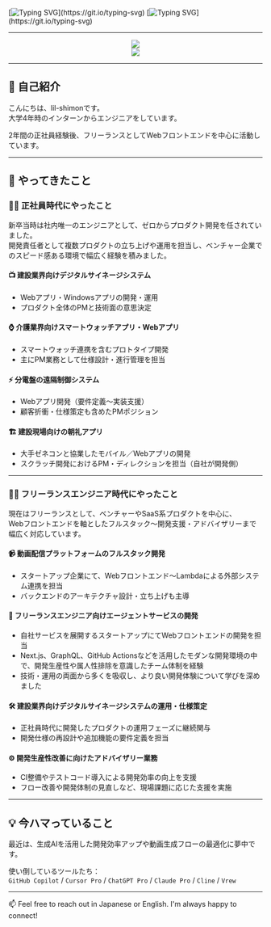 [![Typing SVG](https://readme-typing-svg.herokuapp.com?color=%2336BCF7&lines=Hi+there!)](https://git.io/typing-svg)
[![Typing SVG](https://readme-typing-svg.herokuapp.com?color=%2336BCF7&lines=I'm+lil+-+shimon!)](https://git.io/typing-svg)

---

<div style="display: grid; grid-template-columns: repeat(auto-fit, minmax(300px, 1fr)); align-items: center;">
  <a href="https://github.com/ryo-ma/github-profile-trophy" style="justify-self: center;">
    <img src="https://github-profile-trophy.vercel.app/?username=lil-shimon&theme=nord&row=2&column=3&no-frame=true&title=Commit,Repository,PR,Issue,MultiLanguage,Joined2020" />
  </a>
  <a href="https://github.com/anuraghazra/github-readme-stats"  style="justify-self: center;">
    <img src="https://github-readme-stats.vercel.app/api/top-langs/?username=lil-shimon&layout=compact&hide=dockerfile,shell,html,java,vba,php,vim%20script,blade,ruby,javascript,VCL,css,Lua,c&langs_count=6&theme=nord&hide_border=true"/>
  </a>
</div>

---

## 👋 自己紹介

こんにちは、lil-shimonです。  
大学4年時のインターンからエンジニアをしています。  

2年間の正社員経験後、フリーランスとしてWebフロントエンドを中心に活動しています。

---

## 💼 やってきたこと

### 🧑‍💼 正社員時代にやったこと

新卒当時は社内唯一のエンジニアとして、ゼロからプロダクト開発を任されていました。  
開発責任者として複数プロダクトの立ち上げや運用を担当し、ベンチャー企業でのスピード感ある環境で幅広く経験を積みました。

#### 📺 建設業界向けデジタルサイネージシステム
- Webアプリ・Windowsアプリの開発・運用  
- プロダクト全体のPMと技術面の意思決定

#### ⌚ 介護業界向けスマートウォッチアプリ・Webアプリ
- スマートウォッチ連携を含むプロトタイプ開発  
- 主にPM業務として仕様設計・進行管理を担当

#### ⚡ 分電盤の遠隔制御システム
- Webアプリ開発（要件定義〜実装支援）  
- 顧客折衝・仕様策定も含めたPMポジション

#### 🏗 建設現場向けの朝礼アプリ
- 大手ゼネコンと協業したモバイル／Webアプリの開発  
- スクラッチ開発におけるPM・ディレクションを担当（自社が開発側）

---

### 🧑‍💻 フリーランスエンジニア時代にやったこと

現在はフリーランスとして、ベンチャーやSaaS系プロダクトを中心に、  
Webフロントエンドを軸としたフルスタック〜開発支援・アドバイザリーまで幅広く対応しています。

#### 📹 動画配信プラットフォームのフルスタック開発
- スタートアップ企業にて、Webフロントエンド〜Lambdaによる外部システム連携を担当  
- バックエンドのアーキテクチャ設計・立ち上げも主導

#### 🤝 フリーランスエンジニア向けエージェントサービスの開発
- 自社サービスを展開するスタートアップにてWebフロントエンドの開発を担当  
- Next.js、GraphQL、GitHub Actionsなどを活用したモダンな開発環境の中で、開発生産性や属人性排除を意識したチーム体制を経験  
- 技術・運用の両面から多くを吸収し、より良い開発体験について学びを深めました

#### 🛠 建設業界向けデジタルサイネージシステムの運用・仕様策定
- 正社員時代に開発したプロダクトの運用フェーズに継続関与  
- 開発仕様の再設計や追加機能の要件定義を担当

#### ⚙️ 開発生産性改善に向けたアドバイザリー業務
- CI整備やテストコード導入による開発効率の向上を支援  
- フロー改善や開発体制の見直しなど、現場課題に応じた支援を実施

---

## 💡 今ハマっていること

最近は、生成AIを活用した開発効率アップや動画生成フローの最適化に夢中です。

使い倒しているツールたち：  
`GitHub Copilot` / `Cursor Pro` / `ChatGPT Pro` / `Claude Pro` / `Cline` / `Vrew`

---

📫 Feel free to reach out in Japanese or English. I'm always happy to connect!
